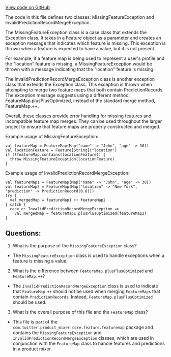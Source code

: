 [View code on GitHub](https://github.com/misbahsy/the-algorithm/product-mixer/core/src/main/scala/com/twitter/product_mixer/core/feature/featuremap/FeatureMapException.scala)

The code in this file defines two classes: MissingFeatureException and InvalidPredictionRecordMergeException. 

The MissingFeatureException class is a case class that extends the Exception class. It takes in a Feature object as a parameter and creates an exception message that indicates which feature is missing. This exception is thrown when a feature is expected to have a value, but it is not present. 

For example, if a feature map is being used to represent a user's profile and the "location" feature is missing, a MissingFeatureException would be thrown with a message indicating that the "location" feature is missing. 

The InvalidPredictionRecordMergeException class is another exception class that extends the Exception class. This exception is thrown when attempting to merge two feature maps that both contain PredictionRecords. The exception message suggests using a different method, FeatureMap.plusPlusOptimized, instead of the standard merge method, FeatureMap.++. 

Overall, these classes provide error handling for missing features and incompatible feature map merges. They can be used throughout the larger project to ensure that feature maps are properly constructed and merged. 

Example usage of MissingFeatureException:

```
val featureMap = FeatureMap(Map("name" -> "John", "age" -> 30))
val locationFeature = Feature[String]("location")
if (!featureMap.contains(locationFeature)) {
  throw MissingFeatureException(locationFeature)
}
```

Example usage of InvalidPredictionRecordMergeException:

```
val featureMap1 = FeatureMap(Map("name" -> "John", "age" -> 30))
val featureMap2 = FeatureMap(Map("location" -> "New York", "prediction" -> PredictionRecord(0.8)))
try {
  val mergedMap = featureMap1 ++ featureMap2
} catch {
  case e: InvalidPredictionRecordMergeException => 
    val mergedMap = featureMap1.plusPlusOptimized(featureMap2)
}
```
## Questions: 
 1. What is the purpose of the `MissingFeatureException` class?
- The `MissingFeatureException` class is used to handle exceptions when a feature is missing a value.

2. What is the difference between `FeatureMap.plusPlusOptimized` and `FeatureMap.++`?
- The `InvalidPredictionRecordMergeException` class is used to indicate that `FeatureMap.++` should not be used when merging `FeatureMaps` that contain `PredictionRecords`. Instead, `FeatureMap.plusPlusOptimized` should be used.

3. What is the overall purpose of this file and the `FeatureMap` class?
- This file is part of the `com.twitter.product_mixer.core.feature.featuremap` package and contains the `MissingFeatureException` and `InvalidPredictionRecordMergeException` classes, which are used in conjunction with the `FeatureMap` class to handle features and predictions in a product mixer.